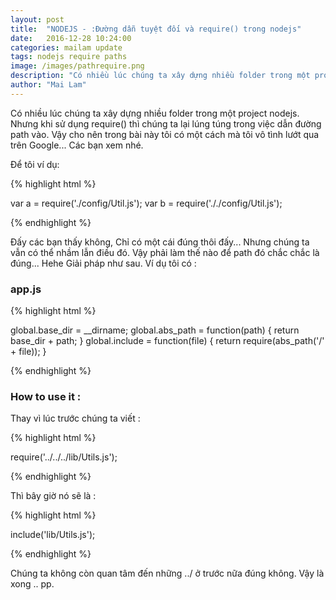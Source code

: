 ```yaml
---
layout: post
title:  "NODEJS - :Đường dẫn tuyệt đối và require() trong nodejs"
date:   2016-12-28 10:24:00
categories: mailam update
tags: nodejs require paths
image: /images/pathrequire.png
description: "Có nhiều lúc chúng ta xây dựng nhiều folder trong một project nodejs. Nhưng khi sử dụng require() thì chúng ta lại lúng túng trong việc dẫn đường path vào. Vậy cho nên trong bài này tôi có một cách mà tôi vô tình lướt qua trên Google... Các bạn xem nhé."
author: "Mai Lam"
---
```

Có nhiều lúc chúng ta xây dựng nhiều folder trong một project nodejs. Nhưng khi sử dụng require() thì chúng ta lại lúng túng trong việc dẫn đường path vào. Vậy cho nên trong bài này tôi có một cách mà tôi vô tình lướt qua trên Google... Các bạn xem nhé.

Để tôi ví dụ: 


{% highlight html %}

var a = require('./config/Util.js');
var b = require('././config/Util.js');

{% endhighlight %}


Đấy các bạn thấy không, Chỉ có một cái đúng thôi đấy... Nhưng chúng ta vẫn có thể nhầm lẫn điều đó. Vậy phải làm thế nào để path đó chắc chắc là đúng... Hehe Giải pháp như sau. Ví dụ tôi có  :

### app.js


{% highlight html %}

global.base_dir = __dirname;
global.abs_path = function(path) {
  return base_dir + path;
}
global.include = function(file) {
  return require(abs_path('/' + file));
}

{% endhighlight %}


### How to use it :

Thay vì lúc trước chúng ta viết :

{% highlight html %}

require('../../../lib/Utils.js');

{% endhighlight %}

Thì bây giờ nó sẽ là :


{% highlight html %}

include('lib/Utils.js');

{% endhighlight %}


Chúng ta không còn quan tâm đến những ../ ở trước nữa đúng không. Vậy là xong .. pp.
